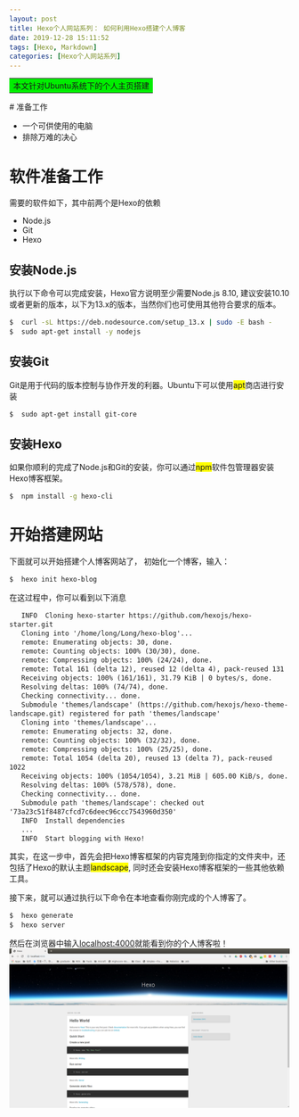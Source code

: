 ```yaml
---
layout: post
title: Hexo个人网站系列： 如何利用Hexo搭建个人博客
date: 2019-12-28 15:11:52
tags: [Hexo, Markdown]
categories: [Hexo个人网站系列]
---
```

<table><tr><td bgcolor=gree>本文针对Ubuntu系统下的个人主页搭建</td></tr></table>
# 准备工作

<!-- - 一个GitHub帐号 -->
- 一个可供使用的电脑
- 排除万难的决心

<!-- # 新建仓库

1. 在GitHub中新建一个仓库，其中<span style="background-color:#00dd00">yourname</span>是你的GitHub账户名。

![新建Github仓库](pics/新建仓库.png) -->

# 软件准备工作

需要的软件如下，其中前两个是Hexo的依赖
- Node.js
- Git
- Hexo

## 安装Node.js

执行以下命令可以完成安装，Hexo官方说明至少需要Node.js 8.10, 建议安装10.10或者更新的版本，以下为13.x的版本，当然你们也可使用其他符合要求的版本。

```bash
$  curl -sL https://deb.nodesource.com/setup_13.x | sudo -E bash -
$  sudo apt-get install -y nodejs
```

## 安装Git

Git是用于代码的版本控制与协作开发的利器。Ubuntu下可以使用<span style="background-color:#FFFF00">apt</span>商店进行安装


```bash
$  sudo apt-get install git-core
```

## 安装Hexo

如果你顺利的完成了Node.js和Git的安装，你可以通过<span style="background-color:#FFFF00">npm</span>软件包管理器安装Hexo博客框架。

```bash
$  npm install -g hexo-cli
```

# 开始搭建网站

下面就可以开始搭建个人博客网站了，
初始化一个博客，输入：

```bash
$  hexo init hexo-blog
```

在这过程中，你可以看到以下消息

```
   INFO  Cloning hexo-starter https://github.com/hexojs/hexo-starter.git
   Cloning into '/home/long/Long/hexo-blog'...
   remote: Enumerating objects: 30, done.
   remote: Counting objects: 100% (30/30), done.
   remote: Compressing objects: 100% (24/24), done.
   remote: Total 161 (delta 12), reused 12 (delta 4), pack-reused 131
   Receiving objects: 100% (161/161), 31.79 KiB | 0 bytes/s, done.
   Resolving deltas: 100% (74/74), done.
   Checking connectivity... done.
   Submodule 'themes/landscape' (https://github.com/hexojs/hexo-theme-landscape.git) registered for path 'themes/landscape'
   Cloning into 'themes/landscape'...
   remote: Enumerating objects: 32, done.
   remote: Counting objects: 100% (32/32), done.
   remote: Compressing objects: 100% (25/25), done.
   remote: Total 1054 (delta 20), reused 13 (delta 7), pack-reused 1022
   Receiving objects: 100% (1054/1054), 3.21 MiB | 605.00 KiB/s, done.
   Resolving deltas: 100% (578/578), done.
   Checking connectivity... done.
   Submodule path 'themes/landscape': checked out '73a23c51f8487cfcd7c6deec96ccc7543960d350'
   INFO  Install dependencies
   ...
   INFO  Start blogging with Hexo!
```

其实，在这一步中，首先会把Hexo博客框架的内容克隆到你指定的文件夹中，还包括了Hexo的默认主题<span style="background-color:#FFFF00">landscape</span>, 同时还会安装Hexo博客框架的一些其他依赖工具。

接下来，就可以通过执行以下命令在本地查看你刚完成的个人博客了。
```bash
$  hexo generate
$  hexo server
```
然后在浏览器中输入[localhost:4000](localhost:4000)就能看到你的个人博客啦！
![blog](/images/blog.png)
